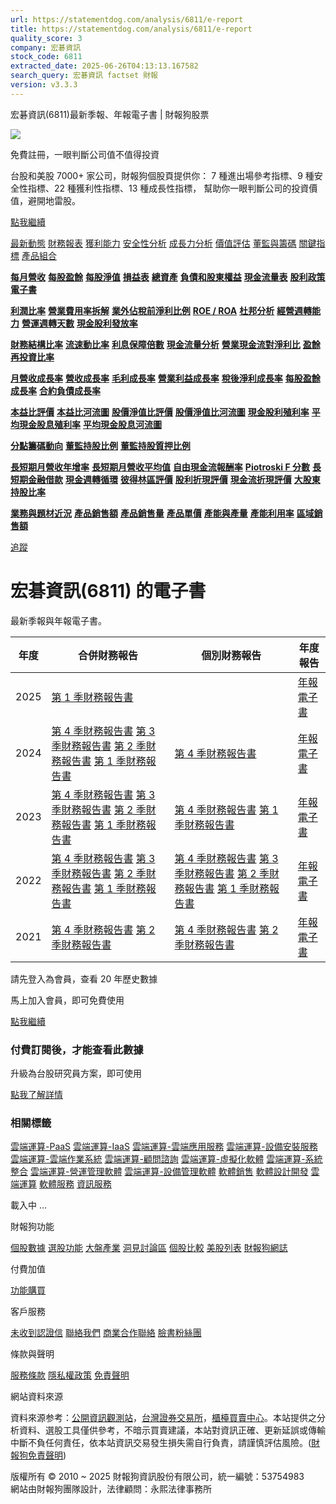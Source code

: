 ```yaml
---
url: https://statementdog.com/analysis/6811/e-report
title: https://statementdog.com/analysis/6811/e-report
quality_score: 3
company: 宏碁資訊
stock_code: 6811
extracted_date: 2025-06-26T04:13:13.167582
search_query: 宏碁資訊 factset 財報
version: v3.3.3
---
```


宏碁資訊(6811)最新季報、年報電子書 | 財報狗股票















![](https://www.facebook.com/tr?id=1265443774131605&ev=PageView&noscript=1)













































































免費註冊，一眼判斷公司值不值得投資

台股和美股 7000+ 家公司，財報狗個股頁提供你：
7 種進出場參考指標、9 種安全性指標、22 種獲利性指標、13 種成長性指標，
幫助你一眼判斷公司的投資價值，避開地雷股。

[點我繼續](/users/sign_up)

[最新動態](/analysis/6811)
[財務報表](/analysis/6811/monthly-revenue)
[獲利能力](/analysis/6811/profit-margin)
[安全性分析](/analysis/6811/financial-structure-ratio)
[成長力分析](/analysis/6811/monthly-revenue-growth-rate)
[價值評估](/analysis/6811/pe)
[董監與籌碼](/analysis/6811/broker-trading)
[關鍵指標](/analysis/6811/long-term-and-short-term-monthly-revenue-yoy)
[產品組合](/analysis/6811/ai-search)

[**每月營收**](/analysis/6811/monthly-revenue)
[**每股盈餘**](/analysis/6811/eps)
[**每股淨值**](/analysis/6811/nav)
[**損益表**](/analysis/6811/income-statement)
[**總資產**](/analysis/6811/assets)
[**負債和股東權益**](/analysis/6811/liabilities-and-equity)
[**現金流量表**](/analysis/6811/cash-flow-statement)
[**股利政策**](/analysis/6811/dividend-policy)
[**電子書**](/analysis/6811/e-report)

[**利潤比率**](/analysis/6811/profit-margin)
[**營業費用率拆解**](/analysis/6811/operating-expense-ratio)
[**業外佔稅前淨利比例**](/analysis/6811/non-operating-income-to-profit-before-tax)
[**ROE / ROA**](/analysis/6811/roe-roa)
[**杜邦分析**](/analysis/6811/du-pont-analysis)
[**經營週轉能力**](/analysis/6811/turnover-ratio)
[**營運週轉天數**](/analysis/6811/turnover-days)
[**現金股利發放率**](/analysis/6811/dividend-payout-ratio)

[**財務結構比率**](/analysis/6811/financial-structure-ratio)
[**流速動比率**](/analysis/6811/current-ratio-and-quick-ratio)
[**利息保障倍數**](/analysis/6811/interest-coverage-ratio)
[**現金流量分析**](/analysis/6811/cash-flow-analysis)
[**營業現金流對淨利比**](/analysis/6811/operating-cash-flow-to-net-income-ratio)
[**盈餘再投資比率**](/analysis/6811/reinvestment-rate)

[**月營收成長率**](/analysis/6811/monthly-revenue-growth-rate)
[**營收成長率**](/analysis/6811/revenue-growth-rate)
[**毛利成長率**](/analysis/6811/gross-profit-growth-rate)
[**營業利益成長率**](/analysis/6811/operating-income-growth-rate)
[**稅後淨利成長率**](/analysis/6811/net-income-growth-rate)
[**每股盈餘成長率**](/analysis/6811/eps-growth-rate)
[**合約負債成長率**](/analysis/6811/current-contract-liabilities-growth-rate)

[**本益比評價**](/analysis/6811/pe)
[**本益比河流圖**](/analysis/6811/pe-band)
[**股價淨值比評價**](/analysis/6811/pb)
[**股價淨值比河流圖**](/analysis/6811/pb-band)
[**現金股利殖利率**](/analysis/6811/dividend-yield)
[**平均現金股息殖利率**](/analysis/6811/average-dividend-yield)
[**平均現金股息河流圖**](/analysis/6811/average-dividend-yield-band)

[**分點籌碼動向**](/analysis/6811/broker-trading)
[**董監持股比例**](/analysis/6811/board-members-and-supervisors-shares-to-shares-outstanding-ratio)
[**董監持股質押比例**](/analysis/6811/pledging-ratio-of-board-members-and-supervisors)

[**長短期月營收年增率**](/analysis/6811/long-term-and-short-term-monthly-revenue-yoy)
[**長短期月營收平均值**](/analysis/6811/average-long-term-and-short-term-monthly-revenue)
[**自由現金流報酬率**](/analysis/6811/croic)
[**Piotroski F 分數**](/analysis/6811/piotroski-f-score)
[**長短期金融借款**](/analysis/6811/financial-borrowing)
[**現金週轉循環**](/analysis/6811/cash-conversion-cycle)
[**彼得林區評價**](/analysis/6811/peter-lynch-valuation)
[**股利折現評價**](/analysis/6811/dividend-discount-valuation)
[**現金流折現評價**](/analysis/6811/dcf-valuation)
[**大股東持股比率**](/analysis/6811/majority-shareholders-share-ratio)

[**業務與題材近況**](/analysis/6811/ai-search)
[**產品銷售額**](/analysis/6811/product-sales-figure)
[**產品銷售量**](/analysis/6811/product-sales-volume)
[**產品單價**](/analysis/6811/product-unit-price)
[**產能與產量**](/analysis/6811/production-capacity)
[**產能利用率**](/analysis/6811/production-capacity-utilization)
[**區域銷售額**](/analysis/6811/product-regional-sales)

[追蹤](/users/sign_up)

# 宏碁資訊(6811) 的電子書

最新季報與年報電子書。

| 年度 | 合併財務報告 | 個別財務報告 | 年度報告 |
| --- | --- | --- | --- |
| 2025 | [第 1 季財務報告書](https://doc.twse.com.tw/server-java/t57sb01?co_id=6811&colorchg=1&kind=A&step=9&filename=202501_6811_AI1.pdf) |  | [年報電子書](/analysis) |
| 2024 | [第 4 季財務報告書](https://doc.twse.com.tw/server-java/t57sb01?co_id=6811&colorchg=1&kind=A&step=9&filename=202404_6811_AI1.pdf)  [第 3 季財務報告書](https://doc.twse.com.tw/server-java/t57sb01?co_id=6811&colorchg=1&kind=A&step=9&filename=202403_6811_AI1.pdf)  [第 2 季財務報告書](https://doc.twse.com.tw/server-java/t57sb01?co_id=6811&colorchg=1&kind=A&step=9&filename=202402_6811_AI1.pdf)  [第 1 季財務報告書](https://doc.twse.com.tw/server-java/t57sb01?co_id=6811&colorchg=1&kind=A&step=9&filename=202401_6811_AI1.pdf) | [第 4 季財務報告書](https://doc.twse.com.tw/server-java/t57sb01?co_id=6811&colorchg=1&kind=A&step=9&filename=202404_6811_AI3.pdf) | [年報電子書](https://doc.twse.com.tw/server-java/t57sb01?co_id=6811&colorchg=1&kind=F&step=9&filename=2024_6811_20250604F04.pdf) |
| 2023 | [第 4 季財務報告書](https://doc.twse.com.tw/server-java/t57sb01?co_id=6811&colorchg=1&kind=A&step=9&filename=202304_6811_AI1.pdf)  [第 3 季財務報告書](https://doc.twse.com.tw/server-java/t57sb01?co_id=6811&colorchg=1&kind=A&step=9&filename=202303_6811_AI1.pdf)  [第 2 季財務報告書](https://doc.twse.com.tw/server-java/t57sb01?co_id=6811&colorchg=1&kind=A&step=9&filename=202302_6811_AI1.pdf)  [第 1 季財務報告書](/analysis) | [第 4 季財務報告書](https://doc.twse.com.tw/server-java/t57sb01?co_id=6811&colorchg=1&kind=A&step=9&filename=202304_6811_AI3.pdf)  [第 1 季財務報告書](https://doc.twse.com.tw/server-java/t57sb01?co_id=6811&colorchg=1&kind=A&step=9&filename=202301_6811_AI2.pdf) | [年報電子書](https://doc.twse.com.tw/server-java/t57sb01?co_id=6811&colorchg=1&kind=F&step=9&filename=2023_6811_20240605F04.pdf) |
| 2022 | [第 4 季財務報告書](/analysis)  [第 3 季財務報告書](/analysis)  [第 2 季財務報告書](/analysis)  [第 1 季財務報告書](/analysis) | [第 4 季財務報告書](https://doc.twse.com.tw/server-java/t57sb01?co_id=6811&colorchg=1&kind=A&step=9&filename=202204_6811_AI2.pdf)  [第 3 季財務報告書](https://doc.twse.com.tw/server-java/t57sb01?co_id=6811&colorchg=1&kind=A&step=9&filename=202203_6811_AI2.pdf)  [第 2 季財務報告書](https://doc.twse.com.tw/server-java/t57sb01?co_id=6811&colorchg=1&kind=A&step=9&filename=202202_6811_AI2.pdf)  [第 1 季財務報告書](https://doc.twse.com.tw/server-java/t57sb01?co_id=6811&colorchg=1&kind=A&step=9&filename=202201_6811_AI2.pdf) | [年報電子書](https://doc.twse.com.tw/server-java/t57sb01?co_id=6811&colorchg=1&kind=F&step=9&filename=2022_6811_20230609F04.pdf) |
| 2021 | [第 4 季財務報告書](/analysis)  [第 2 季財務報告書](/analysis) | [第 4 季財務報告書](https://doc.twse.com.tw/server-java/t57sb01?co_id=6811&colorchg=1&kind=A&step=9&filename=202104_6811_AI2.pdf)  [第 2 季財務報告書](https://doc.twse.com.tw/server-java/t57sb01?co_id=6811&colorchg=1&kind=A&step=9&filename=202102_6811_AI2.pdf) | [年報電子書](https://doc.twse.com.tw/server-java/t57sb01?co_id=6811&colorchg=1&kind=F&step=9&filename=2021_6811_20220614F04.pdf) |

請先登入為會員，查看 20 年歷史數據

馬上加入會員，即可免費使用

[點我繼續](/users/sign_up)

### 付費訂閱後，才能查看此數據

升級為台股研究員方案，即可使用

[點我了解詳情](/pricing)

### 相關標籤

[雲端運算-PaaS](/tags/739)
[雲端運算-IaaS](/tags/738)
[雲端運算-雲端應用服務](/tags/737)
[雲端運算-設備安裝服務](/tags/735)
[雲端運算-雲端作業系統](/tags/734)
[雲端運算-顧問諮詢](/tags/733)
[雲端運算-虛擬化軟體](/tags/732)
[雲端運算-系統整合](/tags/731)
[雲端運算-營運管理軟體](/tags/730)
[雲端運算-設備管理軟體](/tags/729)
[軟體銷售](/tags/517)
[軟體設計開發](/tags/514)
[雲端運算](/tags/369)
[軟體服務](/tags/363)
[資訊服務](/tags/324)

載入中 ...





財報狗功能

[個股數據](/analysis)
[選股功能](/screeners)
[大盤產業](/taiex)
[洞見討論區](/insight)
[個股比較](/compare/tpe)
[美股列表](/us-stock-list)
[財報狗網誌](/blog/)

付費加值

[功能購買](/pricing)

客戶服務

[未收到認證信](/users/recv_auth_fail)
[聯絡我們](/contact)
[商業合作聯絡](/contact)
[臉書粉絲團](//www.facebook.com/statementdog)

條款與聲明

[服務條款](/law/tos)
[隱私權政策](/law/privacy)
[免責聲明](/law/disclaimer)

網站資料來源

資料來源参考：[公開資訊觀測站](http://mops.twse.com.tw/mops/web/index)，[台灣證券交易所](http://www.tse.com.tw/)，[櫃檯買賣中心](http://www.otc.org.tw/)。本站提供之分析資料、選股工具僅供參考，不暗示買賣建議，本站對資訊正確、更新延誤或傳輸中斷不負任何責任，依本站資訊交易發生損失需自行負責，請謹慎評估風險。([財報狗免責聲明](/law/disclaimer))

版權所有 © 2010 ~ 2025 財報狗資訊股份有限公司，統一編號：53754983  
網站由財報狗團隊設計，法律顧問：永熙法律事務所